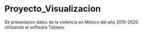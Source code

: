 # Proyecto_Visualizacion
Se presentaron datos de la violencia en México del año 2015-2020 utilizando el software Tablaeu
